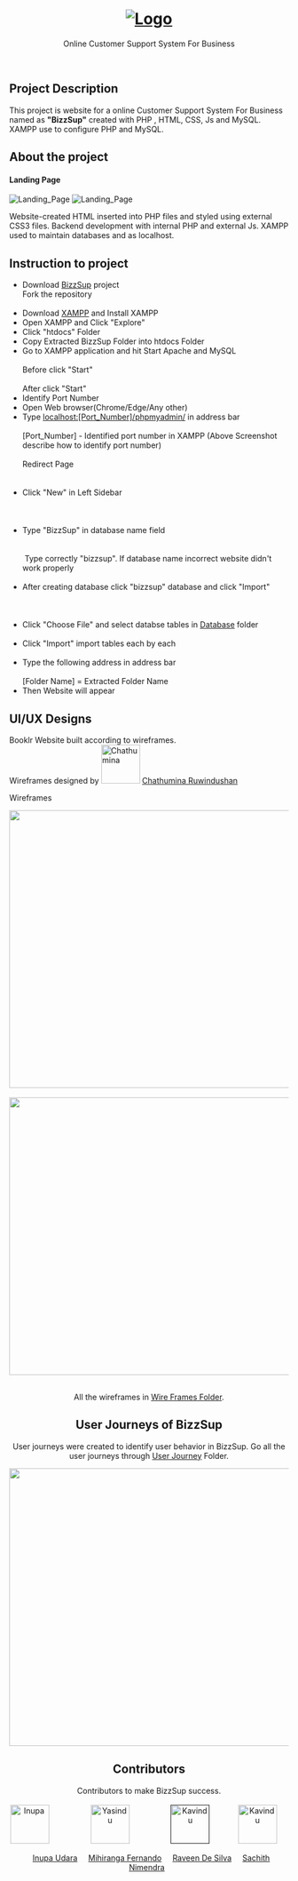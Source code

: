 <!-- PROJECT LOGO -->
<h1>
  <div  align="center">
  <a  href="https://github.com/inupaUdara/BizzSup">
      <img  src=""  alt="Logo" >
  </a>
</h1>
<p align=center>Online Customer Support System For Business</p>
<br>

## Project Description
This project is website for a online Customer Support System For Business named as <b>"BizzSup"</b>  created with PHP , HTML, CSS, Js and MySQL. XAMPP use to configure PHP and MySQL. 

## About the project
#### Landing Page
<img  src=""  alt="Landing_Page">
<img  src=""  alt="Landing_Page">

Website-created HTML inserted into PHP files and styled using external CSS3 files. Backend development with internal PHP and external Js. XAMPP used to maintain databases and as localhost.

## Instruction to project
<ul>
  <li>Download <a href="https://github.com/inupaUdara/BizzSup">BizzSup</a> project</li>
  <img align=center src="">
  <br>
  Fork the repository
  <br><br>
  <li>Download <a href="https://www.apachefriends.org/download.html">XAMPP</a> and Install XAMPP</li>
  <li>Open XAMPP and Click "Explore"</li>
  <img align=center src="">
  <li>Click "htdocs" Folder </li>
  <img align=center src="">
  <li>Copy Extracted BizzSup Folder into htdocs Folder</li>
  <li>Go to XAMPP application and hit Start Apache and MySQL</li><br>
  Before click "Start"
  <img align=center src="">
  <br><br>
  After click "Start" 
  <img align=center src="">
  <li>Identify Port Number</li>
    <img align=center src="">
  <li>Open Web browser(Chrome/Edge/Any other)</li>
  <li>Type <a href="">localhost:[Port_Number]/phpmyadmin/</a> in address bar</li>
  <br>
  [Port_Number] - Identified port number in XAMPP (Above Screenshot describe how to identify port number)
  <br><br>
  Redirect Page 
  <br><br>
  <img align=center src="">
  <br><br>
  <li>Click "New" in Left Sidebar</li>
  <br><br>
  <img align=center src="">
  <br><br>
  <li>Type "BizzSup" in database name field</li>
  <br><br>
  <img align=center src="">
  Type correctly "bizzsup". If database name incorrect website didn't work properly
  <br><br>
  <li>After creating database click "bizzsup" database and click "Import"</li>
  <br><br>
  <img align=center src="">
  <br><br>
  <li>Click "Choose File" and select databse tables in <a href="Database">Database</a> folder</li>
  <img align=center src="">
  <br><br>
  <li>Click "Import" import tables each by each </li>
  <img align=center src="">
  <br><br>
  <li>Type the following address in address bar</li>
  <img align=center src="">
  <br><br>
  [Folder Name] = Extracted Folder Name 
  <li>Then Website will appear</li>  
</ul>

## UI/UX Designs 
Booklr Website built according to wireframes.<br> Wireframes designed by 
<a href="https://github.com/Chathumina12"><img src="" alt="Chathumina" title="Chathumina" width="70" height="70"/></a> 
<a href="https://www.linkedin.com/in/chathumina-rwindushan-452057242/">Chathumina Ruwindushan</a>

Wireframes 
<div  align="center">
<img align="center" src="https://github.com/inupaUdara/BizzSup/blob/main/wireframes/Home.png" width="600" height="500">
<br><br>
<img align=center src="https://github.com/inupaUdara/BizzSup/blob/main/wireframes/sign%20up%20page.png" width="600" height="500">
<br><br>
<p align=center>All the wireframes in <a href="https://github.com/inupaUdara/BizzSup/tree/main/wireframes">Wire Frames Folder</a>.</p>

## User Journeys of BizzSup
User journeys were created to identify user behavior in BizzSup. Go all the user journeys through <a href="https://github.com/inupaUdara/BizzSup/tree/main/user%20journeys">User Journey</a> Folder.
<div  align="center">
<img src="https://github.com/inupaUdara/BizzSup/blob/main/user%20journeys/sign%20up_register.jpeg" width="600" height="500">

## Contributors
Contributors to make BizzSup success.
<br><br>
<a href="https://www.linkedin.com/in/inupa-udara-02444728a/"><img src="https://avatars.githubusercontent.com/u/127815279?v=4" alt="Inupa" title="Inupa" width="70" height="70"/></a>
&nbsp;&nbsp;&nbsp;&nbsp;&nbsp;&nbsp;&nbsp;&nbsp;&nbsp;&nbsp;&nbsp;&nbsp;&nbsp;
&nbsp;&nbsp;&nbsp;&nbsp;<a href="https://www.linkedin.com/in/yasindu-balasooriya-56138a229/"><img src="https://avatars.githubusercontent.com/u/124476484?v=4" alt="Yasindu" title="Yasindu" width="70" height="70"/></a>
&nbsp;&nbsp;&nbsp;&nbsp;&nbsp;&nbsp;&nbsp;&nbsp;&nbsp;&nbsp;&nbsp;&nbsp;&nbsp; 
&nbsp;&nbsp;&nbsp;&nbsp;<a href=""><img src="" alt="Kavindu" title="Kavindu" width="70" height="70"/></a>
&nbsp;&nbsp;&nbsp;&nbsp;&nbsp;&nbsp;&nbsp; 
&nbsp;&nbsp;&nbsp;&nbsp;<a href="https://www.linkedin.com/in/sachith-nimendra-018828258/"><img src="Images/Readme Images/Members/sn-modified.png" alt="Kavindu" title="Kavindu" width="70" height="70"/></a>
&nbsp;&nbsp;&nbsp;&nbsp; 

&nbsp;&nbsp;<a href="https://www.linkedin.com/in/inupa-udara-02444728a/">Inupa Udara</a>&nbsp;&nbsp;&nbsp;&nbsp;
<a href="https://www.linkedin.com/in/mihiranga-fernando-10608526a/">Mihiranga Fernando</a>&nbsp;&nbsp;&nbsp;&nbsp;
<a href="https://www.linkedin.com/in/raveen-de-silva-4a2804216/">Raveen De Silva</a>&nbsp;&nbsp;&nbsp;&nbsp;
<a href="https://www.linkedin.com/in/sachith-nimendra-018828258/">Sachith Nimendra</a>&nbsp;&nbsp;



